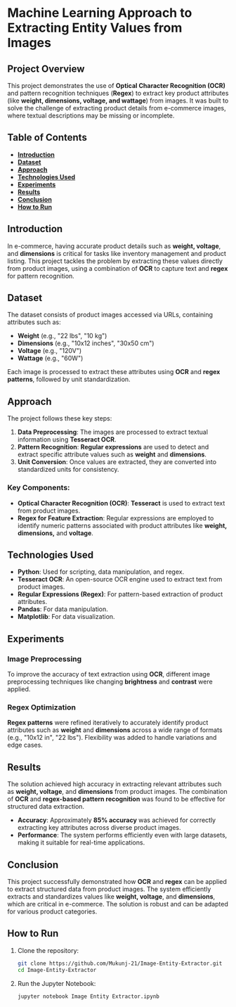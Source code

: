 # **Machine Learning Approach to Extracting Entity Values from Images**

## **Project Overview**

This project demonstrates the use of **Optical Character Recognition (OCR)** and pattern recognition techniques (**Regex**) to extract key product attributes (like **weight, dimensions, voltage, and wattage**) from images. It was built to solve the challenge of extracting product details from e-commerce images, where textual descriptions may be missing or incomplete.

## **Table of Contents**
- [**Introduction**](#introduction)
- [**Dataset**](#dataset)
- [**Approach**](#approach)
- [**Technologies Used**](#technologies-used)
- [**Experiments**](#experiments)
- [**Results**](#results)
- [**Conclusion**](#conclusion)
- [**How to Run**](#how-to-run)

## **Introduction**

In e-commerce, having accurate product details such as **weight, voltage**, and **dimensions** is critical for tasks like inventory management and product listing. This project tackles the problem by extracting these values directly from product images, using a combination of **OCR** to capture text and **regex** for pattern recognition.

## **Dataset**

The dataset consists of product images accessed via URLs, containing attributes such as:
- **Weight** (e.g., "22 lbs", "10 kg")
- **Dimensions** (e.g., "10x12 inches", "30x50 cm")
- **Voltage** (e.g., "120V")
- **Wattage** (e.g., "60W")

Each image is processed to extract these attributes using **OCR** and **regex patterns**, followed by unit standardization.

## **Approach**

The project follows these key steps:

1. **Data Preprocessing**: The images are processed to extract textual information using **Tesseract OCR**.
2. **Pattern Recognition**: **Regular expressions** are used to detect and extract specific attribute values such as **weight** and **dimensions**.
3. **Unit Conversion**: Once values are extracted, they are converted into standardized units for consistency.

### **Key Components**:
- **Optical Character Recognition (OCR)**: **Tesseract** is used to extract text from product images.
- **Regex for Feature Extraction**: Regular expressions are employed to identify numeric patterns associated with product attributes like **weight, dimensions,** and **voltage**.

## **Technologies Used**
- **Python**: Used for scripting, data manipulation, and regex.
- **Tesseract OCR**: An open-source OCR engine used to extract text from product images.
- **Regular Expressions (Regex)**: For pattern-based extraction of product attributes.
- **Pandas**: For data manipulation.
- **Matplotlib**: For data visualization.

## **Experiments**

### **Image Preprocessing**
To improve the accuracy of text extraction using **OCR**, different image preprocessing techniques like changing **brightness** and **contrast** were applied.

### **Regex Optimization**
**Regex patterns** were refined iteratively to accurately identify product attributes such as **weight** and **dimensions** across a wide range of formats (e.g., "10x12 in", "22 lbs"). Flexibility was added to handle variations and edge cases.

## **Results**

The solution achieved high accuracy in extracting relevant attributes such as **weight, voltage**, and **dimensions** from product images. The combination of **OCR** and **regex-based pattern recognition** was found to be effective for structured data extraction.

- **Accuracy**: Approximately **85% accuracy** was achieved for correctly extracting key attributes across diverse product images.
- **Performance**: The system performs efficiently even with large datasets, making it suitable for real-time applications.

## **Conclusion**

This project successfully demonstrated how **OCR** and **regex** can be applied to extract structured data from product images. The system efficiently extracts and standardizes values like **weight, voltage**, and **dimensions**, which are critical in e-commerce. The solution is robust and can be adapted for various product categories.

## **How to Run**

1. Clone the repository:
   ```bash
   git clone https://github.com/Mukunj-21/Image-Entity-Extractor.git
   cd Image-Entity-Extractor
2. Run the Jupyter Notebook:
   ```bash
   jupyter notebook Image Entity Extractor.ipynb


